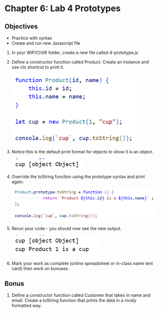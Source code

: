 # Chapter 6: Lab 4 Prototypes

## Objectives

* Practice with syntax
* Create and run new Javascript file



1. In your WIP/Ch06 folder, create a new file called 4-prototype.js

1. Define a constructor function called Product. Create an instance and use clo shortcut to print it.

    ![Open in Preview mode to see image](../screenshots/6-4-1-default-clo.png)

1. Notice this is the default print format for objects to show it is an object.

    ![Open in Preview mode to see image](../screenshots/6-4-2-output.png)

1. Override the toString function using the prototype syntax and print again.

    ![Open in Preview mode to see image](../screenshots/6-4-3-add-prototype.png)


1. Rerun your code - you should now see the new output.

    ![Open in Preview mode to see image](../screenshots/6-4-4-new-output.png)


1. Mark your work as complete (online spreadsheet or in-class name tent card) then work on bonuses.

## Bonus

1. Define a constructor function called Customer that takes in name and email. Create a toString function that prints the data in a nicely formatted way. 